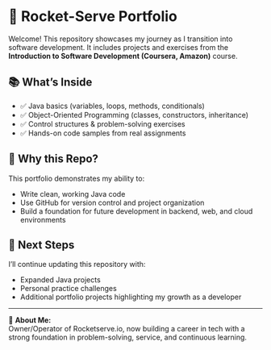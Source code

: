 # 🚀 Rocket-Serve Portfolio

Welcome! This repository showcases my journey as I transition into software development. It includes projects and exercises from the **Introduction to Software Development (Coursera, Amazon)** course. 

## 📚 What’s Inside
- ✅ Java basics (variables, loops, methods, conditionals)  
- ✅ Object-Oriented Programming (classes, constructors, inheritance)  
- ✅ Control structures & problem-solving exercises  
- ✅ Hands-on code samples from real assignments  

## 🌱 Why this Repo?
This portfolio demonstrates my ability to:
- Write clean, working Java code
- Use GitHub for version control and project organization
- Build a foundation for future development in backend, web, and cloud environments

## 🔗 Next Steps
I’ll continue updating this repository with:
- Expanded Java projects
- Personal practice challenges
- Additional portfolio projects highlighting my growth as a developer

---

💼 **About Me:**  
Owner/Operator of Rocketserve.io, now building a career in tech with a strong foundation in problem-solving, service, and continuous learning.
